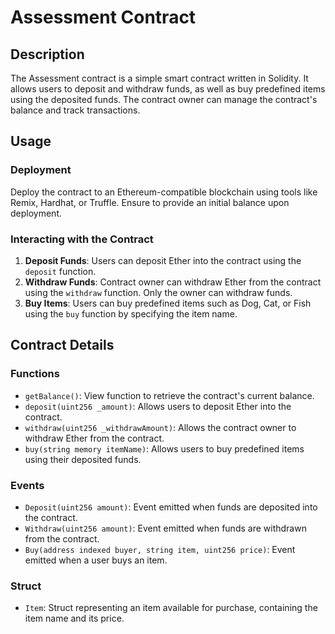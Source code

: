 # Assessment Contract

## Description
The Assessment contract is a simple smart contract written in Solidity. It allows users to deposit and withdraw funds, as well as buy predefined items using the deposited funds. The contract owner can manage the contract's balance and track transactions.

## Usage
### Deployment
Deploy the contract to an Ethereum-compatible blockchain using tools like Remix, Hardhat, or Truffle. Ensure to provide an initial balance upon deployment.

### Interacting with the Contract
1. **Deposit Funds**: Users can deposit Ether into the contract using the `deposit` function.
2. **Withdraw Funds**: Contract owner can withdraw Ether from the contract using the `withdraw` function. Only the owner can withdraw funds.
3. **Buy Items**: Users can buy predefined items such as Dog, Cat, or Fish using the `buy` function by specifying the item name.

## Contract Details
### Functions
- `getBalance()`: View function to retrieve the contract's current balance.
- `deposit(uint256 _amount)`: Allows users to deposit Ether into the contract.
- `withdraw(uint256 _withdrawAmount)`: Allows the contract owner to withdraw Ether from the contract.
- `buy(string memory itemName)`: Allows users to buy predefined items using their deposited funds.

### Events
- `Deposit(uint256 amount)`: Event emitted when funds are deposited into the contract.
- `Withdraw(uint256 amount)`: Event emitted when funds are withdrawn from the contract.
- `Buy(address indexed buyer, string item, uint256 price)`: Event emitted when a user buys an item.

### Struct
- `Item`: Struct representing an item available for purchase, containing the item name and its price.
